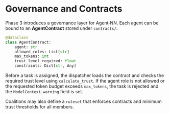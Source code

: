 # Governance and Contracts

Phase 3 introduces a governance layer for Agent‑NN. Each agent can be bound to
an **AgentContract** stored under `contracts/`.

```python
@dataclass
class AgentContract:
    agent: str
    allowed_roles: List[str]
    max_tokens: int
    trust_level_required: float
    constraints: Dict[str, Any]
```

Before a task is assigned, the dispatcher loads the contract and checks the
required trust level using `calculate_trust`. If the agent role is not allowed or
the requested token budget exceeds `max_tokens`, the task is rejected and the
`ModelContext.warning` field is set.

Coalitions may also define a `ruleset` that enforces contracts and minimum trust
thresholds for all members.
